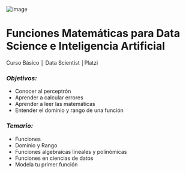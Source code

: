 ![image](https://user-images.githubusercontent.com/86489670/184017304-eb4587db-10bb-4e31-9e01-764fd521f54b.png)

# Funciones Matemáticas para Data Science e Inteligencia Artificial
Curso Básico │ Data Scientist │Platzi

### _**Objetivos:**_
- Conocer al perceptrón
- Aprender a calcular errores
- Aprender a leer las matemáticas
- Entender el dominio y rango de una función

### _**Temario:**_
- Funciones
- Dominio  y Rango
- Funciones algebraicas lineales y polinómicas
- Funciones en ciencias de datos
- Modela tu primer función
